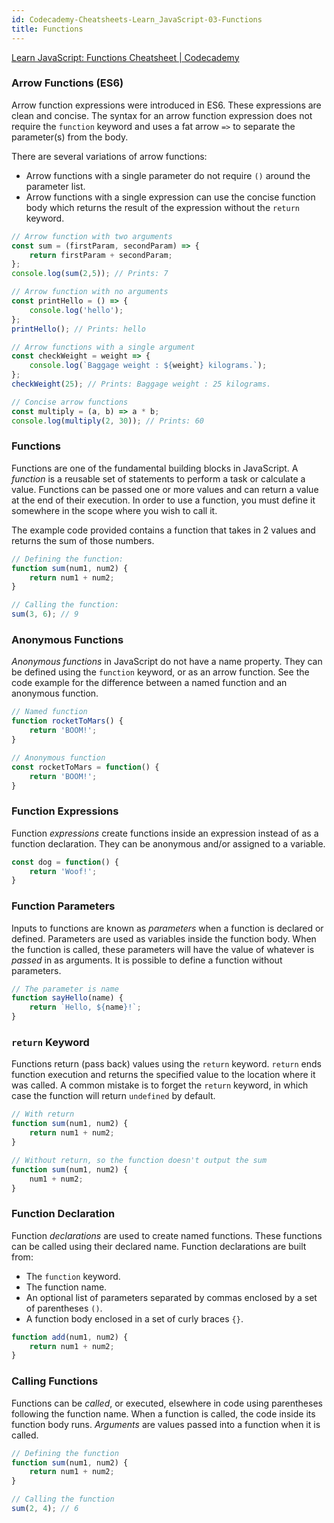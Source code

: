 ```yaml
---
id: Codecademy-Cheatsheets-Learn_JavaScript-03-Functions
title: Functions
---
```




[Learn JavaScript: Functions Cheatsheet | Codecademy](https://www.codecademy.com/learn/introduction-to-javascript/modules/learn-javascript-functions/cheatsheet)



### Arrow Functions (ES6)

Arrow function expressions were introduced in ES6. These expressions are clean and concise. The syntax for an arrow function expression does not require the `function` keyword and uses a fat arrow `=>` to separate the parameter(s) from the body. 

There are several variations of arrow functions:

- Arrow functions with a single parameter do not require `()` around the parameter list. 
- Arrow functions with a single expression can use the concise function body which returns the result of the expression without the `return` keyword.

```js
// Arrow function with two arguments
const sum = (firstParam, secondParam) => {
    return firstParam + secondParam;
};
console.log(sum(2,5)); // Prints: 7

// Arrow function with no arguments
const printHello = () => {
    console.log('hello');
};
printHello(); // Prints: hello

// Arrow functions with a single argument
const checkWeight = weight => {
    console.log(`Baggage weight : ${weight} kilograms.`);
};
checkWeight(25); // Prints: Baggage weight : 25 kilograms.

// Concise arrow functions
const multiply = (a, b) => a * b;
console.log(multiply(2, 30)); // Prints: 60 
```



### Functions

Functions are one of the fundamental building blocks in JavaScript. A *function* is a reusable set of statements to perform a task or calculate a value. Functions can be passed one or more values and can return a value at the end of their execution. In order to use a function, you must define it somewhere in the scope where you wish to call it. 

The example code provided contains a function that takes in 2 values and returns the sum of those numbers.

```js
// Defining the function:
function sum(num1, num2) {
    return num1 + num2;
}

// Calling the function:
sum(3, 6); // 9
```



### Anonymous Functions

*Anonymous functions* in JavaScript do not have a name property. They can be defined using the `function` keyword, or as an arrow function. See the code example for the difference between a named function and an anonymous function.

```js
// Named function
function rocketToMars() {
    return 'BOOM!';
}

// Anonymous function
const rocketToMars = function() {
    return 'BOOM!';
}
```



### Function Expressions

Function *expressions* create functions inside an expression instead of as a function declaration. They can be anonymous and/or assigned to a variable.

```js
const dog = function() {
    return 'Woof!';
}
```



### Function Parameters

Inputs to functions are known as *parameters* when a function is declared or defined. Parameters are used as variables inside the function body. When the function is called, these parameters will have the value of whatever is *passed* in as arguments. It is possible to define a function without parameters.

```js
// The parameter is name
function sayHello(name) {
    return `Hello, ${name}!`;
}
```



### `return` Keyword

Functions return (pass back) values using the `return` keyword. `return` ends function execution and returns the specified value to the location where it was called. A common mistake is to forget the `return` keyword, in which case the function will return `undefined` by default.

```js
// With return
function sum(num1, num2) {
    return num1 + num2;
}

// Without return, so the function doesn't output the sum
function sum(num1, num2) {
    num1 + num2;
}
```



### Function Declaration

Function *declarations* are used to create named functions. These functions can be called using their declared name. Function declarations are built from: 

- The `function` keyword. 
- The function name.
- An optional list of parameters separated by commas enclosed by a set of parentheses `()`.
- A function body enclosed in a set of curly braces `{}`.

```js
function add(num1, num2) {
    return num1 + num2;
}
```



### Calling Functions

Functions can be *called*, or executed, elsewhere in code using parentheses following the function name. When a function is called, the code inside its function body runs. *Arguments* are values passed into a function when it is called. 

```js
// Defining the function
function sum(num1, num2) {
    return num1 + num2;
}

// Calling the function
sum(2, 4); // 6
```

